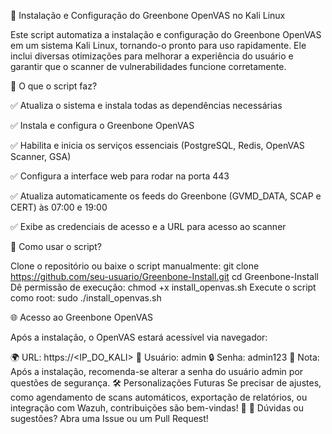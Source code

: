 📌 Instalação e Configuração do Greenbone OpenVAS no Kali Linux

Este script automatiza a instalação e configuração do Greenbone OpenVAS em um sistema Kali Linux, tornando-o pronto para uso rapidamente. Ele inclui diversas otimizações para melhorar a experiência do usuário e garantir que o scanner de vulnerabilidades funcione corretamente.

🔧 O que o script faz?

✅ Atualiza o sistema e instala todas as dependências necessárias

✅ Instala e configura o Greenbone OpenVAS

✅ Habilita e inicia os serviços essenciais (PostgreSQL, Redis, OpenVAS Scanner, GSA)

✅ Configura a interface web para rodar na porta 443

✅ Atualiza automaticamente os feeds do Greenbone (GVMD_DATA, SCAP e CERT) às 07:00 e 19:00

✅ Exibe as credenciais de acesso e a URL para acesso ao scanner


📜 Como usar o script?

Clone o repositório ou baixe o script manualmente:
git clone https://github.com/seu-usuario/Greenbone-Install.git
cd Greenbone-Install
Dê permissão de execução:
chmod +x install_openvas.sh
Execute o script como root:
sudo ./install_openvas.sh

🌐 Acesso ao Greenbone OpenVAS

Após a instalação, o OpenVAS estará acessível via navegador:

🌍 URL: https://<IP_DO_KALI>
🔑 Usuário: admin
🔒 Senha: admin123
📢 Nota: Após a instalação, recomenda-se alterar a senha do usuário admin por questões de segurança.
🛠 Personalizações Futuras
Se precisar de ajustes, como agendamento de scans automáticos, exportação de relatórios, ou integração com Wazuh, contribuições são bem-vindas! 🚀
📩 Dúvidas ou sugestões? Abra uma Issue ou um Pull Request!
